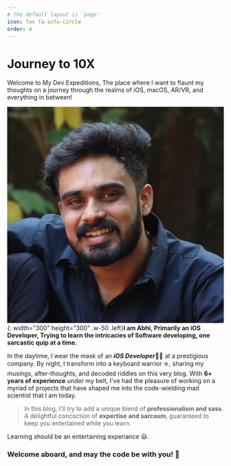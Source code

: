 ```yaml
---
# the default layout is 'page'
icon: fas fa-info-circle
order: 4
---
```


# Journey to 10X 

Welcome to My Dev Expeditions, The place where I want to flaunt my thoughts on a journey through the realms of iOS, macOS, AR/VR, and everything in between!

![pmabi](/common/pmabi.jpeg){: width="300" height="300" .w-50 .left}**I am Abhi, Primarily an iOS Developer, Trying to learn the intricacies of Software developing, one sarcastic quip at a time.**

In the daytime, I wear the mask of an **_iOS Developer_**👨‍💻 at a prestigious company. By night, I transform into a keyboard warrior ☣️, sharing my musings, after-thoughts, and decoded riddles on this very blog. With **6+ years of experience** under my belt, I've had the pleasure of working on a myriad of projects that have shaped me into the code-wielding mad scientist that I am today.

> In this blog, I'll try to add a unique blend of __professionalism and sass__. A delightful concoction of **expertise and sarcasm**, guaranteed to keep you entertained while you learn.


Learning should be an entertaining experiance 😃. 

### Welcome aboard, and may the code be with you! 🤲